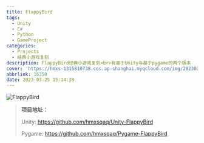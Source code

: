 ```yaml
---
title: FlappyBird
tags:
  - Unity
  - C#
  - Python
  - GameProject
categories:
  - Projects
  - 经典小游戏复刻
description: FlappyBird经典小游戏复刻<br>有基于Unity与基于pygame的两个版本
cover: 'https://hmxs-1315810738.cos.ap-shanghai.myqcloud.com/img/202303251529686.png'
abbrlink: 16350
date: 2023-03-25 15:14:39
---
```


![FlappyBird](https://hmxs-1315810738.cos.ap-shanghai.myqcloud.com/img/202303251606418.png)

> **项目地址：**
>
> Unity: https://github.com/hmxsqaq/Unity-FlappyBird
>
> Pygame: https://github.com/hmxsqaq/Pygame-FlappyBird
